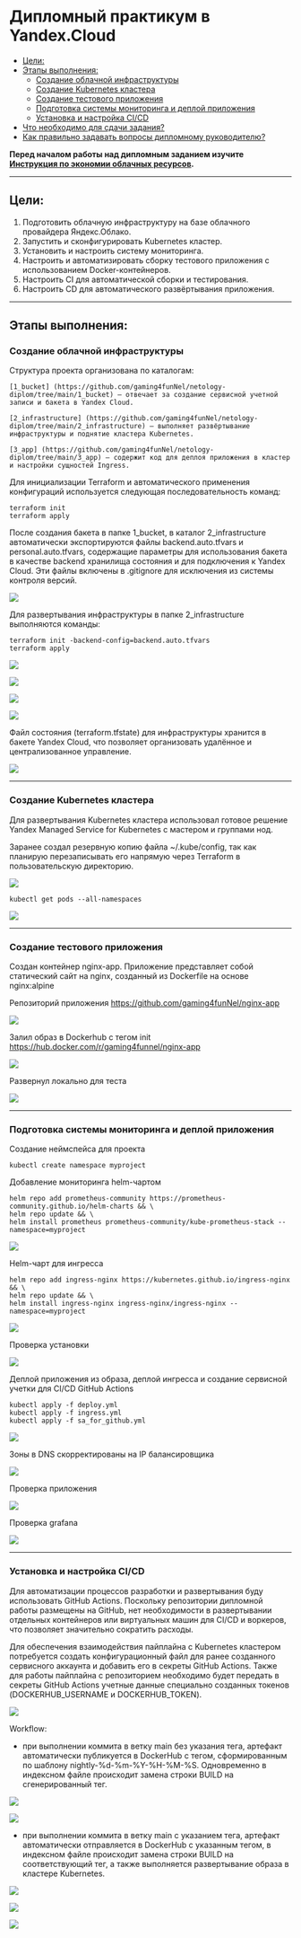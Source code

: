 # Дипломный практикум в Yandex.Cloud
  * [Цели:](#цели)
  * [Этапы выполнения:](#этапы-выполнения)
     * [Создание облачной инфраструктуры](#создание-облачной-инфраструктуры)
     * [Создание Kubernetes кластера](#создание-kubernetes-кластера)
     * [Создание тестового приложения](#создание-тестового-приложения)
     * [Подготовка cистемы мониторинга и деплой приложения](#подготовка-cистемы-мониторинга-и-деплой-приложения)
     * [Установка и настройка CI/CD](#установка-и-настройка-cicd)
  * [Что необходимо для сдачи задания?](#что-необходимо-для-сдачи-задания)
  * [Как правильно задавать вопросы дипломному руководителю?](#как-правильно-задавать-вопросы-дипломному-руководителю)

**Перед началом работы над дипломным заданием изучите [Инструкция по экономии облачных ресурсов](https://github.com/netology-code/devops-materials/blob/master/cloudwork.MD).**

---
## Цели:

1. Подготовить облачную инфраструктуру на базе облачного провайдера Яндекс.Облако.
2. Запустить и сконфигурировать Kubernetes кластер.
3. Установить и настроить систему мониторинга.
4. Настроить и автоматизировать сборку тестового приложения с использованием Docker-контейнеров.
5. Настроить CI для автоматической сборки и тестирования.
6. Настроить CD для автоматического развёртывания приложения.

---
## Этапы выполнения:


### Создание облачной инфраструктуры

Структура проекта организована по каталогам:

    [1_bucket] (https://github.com/gaming4funNel/netology-diplom/tree/main/1_bucket) — отвечает за создание сервисной учетной записи и бакета в Yandex Cloud.

    [2_infrastructure] (https://github.com/gaming4funNel/netology-diplom/tree/main/2_infrastructure) — выполняет развёртывание инфраструктуры и поднятие кластера Kubernetes.

    [3_app] (https://github.com/gaming4funNel/netology-diplom/tree/main/3_app) — содержит код для деплоя приложения в кластер и настройки сущностей Ingress.

Для инициализации Terraform и автоматического применения конфигураций используется следующая последовательность команд:

```
terraform init
terraform apply
```

После создания бакета в папке 1_bucket, в каталог 2_infrastructure автоматически экспортируются файлы backend.auto.tfvars и personal.auto.tfvars, содержащие параметры для использования бакета в качестве backend хранилища состояния и для подключения к Yandex Cloud. Эти файлы включены в .gitignore для исключения из системы контроля версий.

![](img/img/1_terraform_bucket_apply.png)

Для развертывания инфраструктуры в папке 2_infrastructure выполняются команды:

```
terraform init -backend-config=backend.auto.tfvars
terraform apply
```
![](img/1_terraform_infrastructure_apply.png)

![](img/1_terraform_infrastructure.png)

![](img/1_terraform_infrastructure_apply_vm.png)

![](img/1_terraform_infrastructure_k8s.png)

Файл состояния (terraform.tfstate) для инфраструктуры хранится в бакете Yandex Cloud, что позволяет организовать удалённое и централизованное управление.

![](img/1_terraform_infrastructure_tfstate.png)

<!-- Для начала необходимо подготовить облачную инфраструктуру в ЯО при помощи [Terraform](https://www.terraform.io/).

Особенности выполнения:

- Бюджет купона ограничен, что следует иметь в виду при проектировании инфраструктуры и использовании ресурсов;
Для облачного k8s используйте региональный мастер(неотказоустойчивый). Для self-hosted k8s минимизируйте ресурсы ВМ и долю ЦПУ. В обоих вариантах используйте прерываемые ВМ для worker nodes.

Предварительная подготовка к установке и запуску Kubernetes кластера.

1. Создайте сервисный аккаунт, который будет в дальнейшем использоваться Terraform для работы с инфраструктурой с необходимыми и достаточными правами. Не стоит использовать права суперпользователя
2. Подготовьте [backend](https://developer.hashicorp.com/terraform/language/backend) для Terraform:  
   а. Рекомендуемый вариант: S3 bucket в созданном ЯО аккаунте(создание бакета через TF)
   б. Альтернативный вариант:  [Terraform Cloud](https://app.terraform.io/)
3. Создайте конфигурацию Terrafrom, используя созданный бакет ранее как бекенд для хранения стейт файла. Конфигурации Terraform для создания сервисного аккаунта и бакета и основной инфраструктуры следует сохранить в разных папках.
4. Создайте VPC с подсетями в разных зонах доступности.
5. Убедитесь, что теперь вы можете выполнить команды `terraform destroy` и `terraform apply` без дополнительных ручных действий.
6. В случае использования [Terraform Cloud](https://app.terraform.io/) в качестве [backend](https://developer.hashicorp.com/terraform/language/backend) убедитесь, что применение изменений успешно проходит, используя web-интерфейс Terraform cloud.

Ожидаемые результаты:

1. Terraform сконфигурирован и создание инфраструктуры посредством Terraform возможно без дополнительных ручных действий, стейт основной конфигурации сохраняется в бакете или Terraform Cloud
2. Полученная конфигурация инфраструктуры является предварительной, поэтому в ходе дальнейшего выполнения задания возможны изменения. -->
---
### Создание Kubernetes кластера

Для развертывания Kubernetes кластера использовал готовое решение Yandex Managed Service for Kubernetes с мастером и группами нод.

Заранее создал резервную копию файла ~/.kube/config, так как планирую перезаписывать его напрямую через Terraform в пользовательскую директорию.

![](img/2_terraform_kubeconfig.png)

```
kubectl get pods --all-namespaces
```

![](img/2_kubectl.png)

<!-- На этом этапе необходимо создать [Kubernetes](https://kubernetes.io/ru/docs/concepts/overview/what-is-kubernetes/) кластер на базе предварительно созданной инфраструктуры.   Требуется обеспечить доступ к ресурсам из Интернета.

Это можно сделать двумя способами:

1. Рекомендуемый вариант: самостоятельная установка Kubernetes кластера.  
   а. При помощи Terraform подготовить как минимум 3 виртуальных машины Compute Cloud для создания Kubernetes-кластера. Тип виртуальной машины следует выбрать самостоятельно с учётом требовании к производительности и стоимости. Если в дальнейшем поймете, что необходимо сменить тип инстанса, используйте Terraform для внесения изменений.  
   б. Подготовить [ansible](https://www.ansible.com/) конфигурации, можно воспользоваться, например [Kubespray](https://kubernetes.io/docs/setup/production-environment/tools/kubespray/)  
   в. Задеплоить Kubernetes на подготовленные ранее инстансы, в случае нехватки каких-либо ресурсов вы всегда можете создать их при помощи Terraform.
2. Альтернативный вариант: воспользуйтесь сервисом [Yandex Managed Service for Kubernetes](https://cloud.yandex.ru/services/managed-kubernetes)  
  а. С помощью terraform resource для [kubernetes](https://registry.terraform.io/providers/yandex-cloud/yandex/latest/docs/resources/kubernetes_cluster) создать **региональный** мастер kubernetes с размещением нод в разных 3 подсетях      
  б. С помощью terraform resource для [kubernetes node group](https://registry.terraform.io/providers/yandex-cloud/yandex/latest/docs/resources/kubernetes_node_group)
  
Ожидаемый результат:

1. Работоспособный Kubernetes кластер.
2. В файле `~/.kube/config` находятся данные для доступа к кластеру.
3. Команда `kubectl get pods --all-namespaces` отрабатывает без ошибок. -->

---
### Создание тестового приложения

<!--Для перехода к следующему этапу необходимо подготовить тестовое приложение, эмулирующее основное приложение разрабатываемое вашей компанией.

Способ подготовки:

1. Рекомендуемый вариант:  
   а. Создайте отдельный git репозиторий с простым nginx конфигом, который будет отдавать статические данные.  
   б. Подготовьте Dockerfile для создания образа приложения.  
2. Альтернативный вариант:  
   а. Используйте любой другой код, главное, чтобы был самостоятельно создан Dockerfile.

Ожидаемый результат:

1. Git репозиторий с тестовым приложением и Dockerfile.
2. Регистри с собранным docker image. В качестве регистри может быть DockerHub или [Yandex Container Registry](https://cloud.yandex.ru/services/container-registry), созданный также с помощью terraform.-->

Создан контейнер nginx-app. Приложение представляет собой статический сайт на nginx, созданный из Dockerfile на основе nginx:alpine

Репозиторий приложения https://github.com/gaming4funNel/nginx-app

![](img/3_docker_build_run.png)

Залил образ в Dockerhub с тегом init https://hub.docker.com/r/gaming4funnel/nginx-app

![](img/3_docker_pull_dockerhub.png)

Развернул локально для теста

![](img/3_docker_test_app.png)

---
### Подготовка cистемы мониторинга и деплой приложения

Создание неймспейса для проекта

```
kubectl create namespace myproject
```

Добавление мониторинга helm-чартом

```
helm repo add prometheus-community https://prometheus-community.github.io/helm-charts && \
helm repo update && \
helm install prometheus prometheus-community/kube-prometheus-stack --namespace=myproject
```

![](img/4_monitoring_chart.png)

Helm-чарт для ингресса

```
helm repo add ingress-nginx https://kubernetes.github.io/ingress-nginx && \
helm repo update && \
helm install ingress-nginx ingress-nginx/ingress-nginx --namespace=myproject
```

![](img/4_ingress_chart.png)

Проверка установки

![](img/4_check_services.png)

Деплой приложения из образа, деплой ингресса и создание сервисной учетки для CI/CD GitHub Actions

```
kubectl apply -f deploy.yml
kubectl apply -f ingress.yml
kubectl apply -f sa_for_github.yml
```

![](img/4_app_apply.png)

Зоны в DNS скорректированы на IP балансировщика

![](img/4_dns_records.png)

Проверка приложения

![](img/4_test_app.png)

Проверка grafana

![](img/4_test_grafana.png)

<!-- Уже должны быть готовы конфигурации для автоматического создания облачной инфраструктуры и поднятия Kubernetes кластера.  
Теперь необходимо подготовить конфигурационные файлы для настройки нашего Kubernetes кластера.

Цель:
1. Задеплоить в кластер [prometheus](https://prometheus.io/), [grafana](https://grafana.com/), [alertmanager](https://github.com/prometheus/alertmanager), [экспортер](https://github.com/prometheus/node_exporter) основных метрик Kubernetes.
2. Задеплоить тестовое приложение, например, [nginx](https://www.nginx.com/) сервер отдающий статическую страницу.

Способ выполнения:
1. Воспользоваться пакетом [kube-prometheus](https://github.com/prometheus-operator/kube-prometheus), который уже включает в себя [Kubernetes оператор](https://operatorhub.io/) для [grafana](https://grafana.com/), [prometheus](https://prometheus.io/), [alertmanager](https://github.com/prometheus/alertmanager) и [node_exporter](https://github.com/prometheus/node_exporter). Альтернативный вариант - использовать набор helm чартов от [bitnami](https://github.com/bitnami/charts/tree/main/bitnami).

### Деплой инфраструктуры в terraform pipeline -->

<!-- 1. Если на первом этапе вы не воспользовались [Terraform Cloud](https://app.terraform.io/), то задеплойте и настройте в кластере [atlantis](https://www.runatlantis.io/) для отслеживания изменений инфраструктуры. Альтернативный вариант 3 задания: вместо Terraform Cloud или atlantis настройте на автоматический запуск и применение конфигурации terraform из вашего git-репозитория в выбранной вами CI-CD системе при любом комите в main ветку. Предоставьте скриншоты работы пайплайна из CI/CD системы.

Ожидаемый результат:
1. Git репозиторий с конфигурационными файлами для настройки Kubernetes.
2. Http доступ на 80 порту к web интерфейсу grafana.
3. Дашборды в grafana отображающие состояние Kubernetes кластера.
4. Http доступ на 80 порту к тестовому приложению.
5. Atlantis или terraform cloud или ci/cd-terraform -->
---
### Установка и настройка CI/CD

Для автоматизации процессов разработки и развертывания буду использовать GitHub Actions. Поскольку репозитории дипломной работы размещены на GitHub, нет необходимости в развертывании отдельных контейнеров или виртуальных машин для CI/CD и воркеров, что позволяет значительно сократить расходы. 

Для обеспечения взаимодействия пайплайна с Kubernetes кластером потребуется создать конфигурационный файл для ранее созданного сервисного аккаунта и добавить его в секреты GitHub Actions. Также для работы пайплайна с репозиторием необходимо будет передать в секреты GitHub Actions учетные данные специально созданных токенов (DOCKERHUB_USERNAME и DOCKERHUB_TOKEN).

![](img/5_creds_actions.png)

Workflow:

- при выполнении коммита в ветку main без указания тега, артефакт автоматически публикуется в DockerHub с тегом, сформированным по шаблону nightly-%d-%m-%Y-%H-%M-%S. Одновременно в индексном файле происходит замена строки BUILD на сгенерированный тег.

![](img/5_actions_build_no_tag.png)

![](img/5_actions_build_dockerhub_no_tag.png)

- при выполнении коммита в ветку main с указанием тега, артефакт автоматически отправляется в DockerHub с указанным тегом, в индексном файле происходит замена строки BUILD на соответствующий тег, а также выполняется развертывание образа в кластере Kubernetes.

![](img/5_actions_build_deploy_tag.png)

![](img/5_actions_build_deploy_dockerhub_tag.png)

![](img/img/5_actions_app_tag.png)

<!-- Осталось настроить ci/cd систему для автоматической сборки docker image и деплоя приложения при изменении кода.

Цель:

1. Автоматическая сборка docker образа при коммите в репозиторий с тестовым приложением.
2. Автоматический деплой нового docker образа.

Можно использовать [teamcity](https://www.jetbrains.com/ru-ru/teamcity/), [jenkins](https://www.jenkins.io/), [GitLab CI](https://about.gitlab.com/stages-devops-lifecycle/continuous-integration/) или GitHub Actions.

Ожидаемый результат:

1. Интерфейс ci/cd сервиса доступен по http.
2. При любом коммите в репозиторие с тестовым приложением происходит сборка и отправка в регистр Docker образа.
3. При создании тега (например, v1.0.0) происходит сборка и отправка с соответствующим label в регистри, а также деплой соответствующего Docker образа в кластер Kubernetes.

---
## Что необходимо для сдачи задания? -->

<!-- 1. Репозиторий с конфигурационными файлами Terraform и готовность продемонстрировать создание всех ресурсов с нуля.
2. Пример pull request с комментариями созданными atlantis'ом или снимки экрана из Terraform Cloud или вашего CI-CD-terraform pipeline.
3. Репозиторий с конфигурацией ansible, если был выбран способ создания Kubernetes кластера при помощи ansible.
4. Репозиторий с Dockerfile тестового приложения и ссылка на собранный docker image.
5. Репозиторий с конфигурацией Kubernetes кластера.
6. Ссылка на тестовое приложение и веб интерфейс Grafana с данными доступа.
7. Все репозитории рекомендуется хранить на одном ресурсе (github, gitlab) -->

